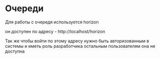 # Очереди

Для работы с очередя используется horizon

он доступен по адресу - http://localhost/horizon

Так же чтобы войти по этому адресу нужно быть авторизованным в системы и иметь роль разработчика
остальным пользователям она не доступна
